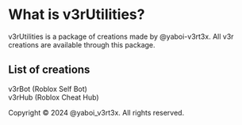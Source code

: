 # What is v3rUtilities?
v3rUtilities is a package of creations made by @yaboi-v3rt3x. All v3r creations are available through this package.

## List of creations
v3rBot (Roblox Self Bot)  
v3rHub (Roblox Cheat Hub)

Copyright © 2024 @yaboi_v3rt3x. All rights reserved.

